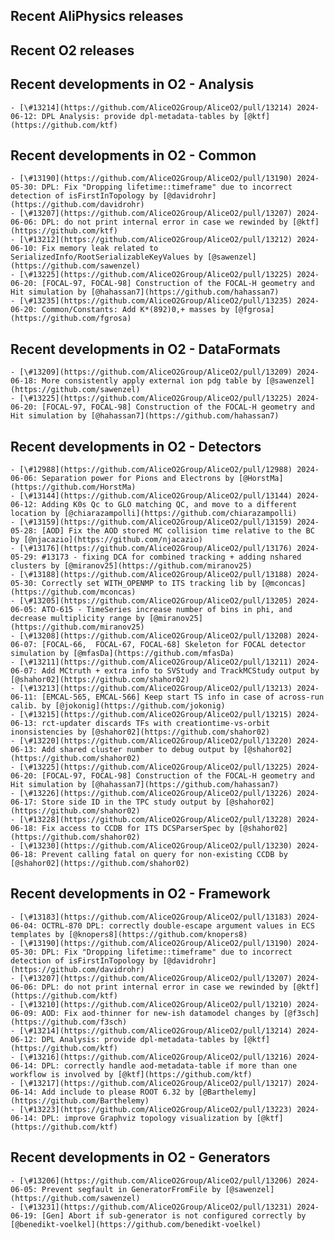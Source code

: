## Recent AliPhysics releases
## Recent O2 releases
## Recent developments in O2 - Analysis
	- [\#13214](https://github.com/AliceO2Group/AliceO2/pull/13214) 2024-06-12: DPL Analysis: provide dpl-metadata-tables by [@ktf](https://github.com/ktf)
## Recent developments in O2 - Common
	- [\#13190](https://github.com/AliceO2Group/AliceO2/pull/13190) 2024-05-30: DPL: Fix "Dropping lifetime::timeframe" due to incorrect detection of isFirstInTopology by [@davidrohr](https://github.com/davidrohr)
	- [\#13207](https://github.com/AliceO2Group/AliceO2/pull/13207) 2024-06-06: DPL: do not print internal error in case we rewinded by [@ktf](https://github.com/ktf)
	- [\#13212](https://github.com/AliceO2Group/AliceO2/pull/13212) 2024-06-10: Fix memory leak related to SerializedInfo/RootSerializableKeyValues by [@sawenzel](https://github.com/sawenzel)
	- [\#13225](https://github.com/AliceO2Group/AliceO2/pull/13225) 2024-06-20: [FOCAL-97, FOCAL-98] Construction of the FOCAL-H geometry and Hit simulation by [@hahassan7](https://github.com/hahassan7)
	- [\#13235](https://github.com/AliceO2Group/AliceO2/pull/13235) 2024-06-20: Common/Constants: Add K*(892)0,+ masses by [@fgrosa](https://github.com/fgrosa)
## Recent developments in O2 - DataFormats
	- [\#13209](https://github.com/AliceO2Group/AliceO2/pull/13209) 2024-06-18: More consistently apply external ion pdg table by [@sawenzel](https://github.com/sawenzel)
	- [\#13225](https://github.com/AliceO2Group/AliceO2/pull/13225) 2024-06-20: [FOCAL-97, FOCAL-98] Construction of the FOCAL-H geometry and Hit simulation by [@hahassan7](https://github.com/hahassan7)
## Recent developments in O2 - Detectors
	- [\#12988](https://github.com/AliceO2Group/AliceO2/pull/12988) 2024-06-06: Separation power for Pions and Electrons by [@HorstMa](https://github.com/HorstMa)
	- [\#13144](https://github.com/AliceO2Group/AliceO2/pull/13144) 2024-06-12: Adding K0s Qc to GLO matching QC, and move to a different location by [@chiarazampolli](https://github.com/chiarazampolli)
	- [\#13159](https://github.com/AliceO2Group/AliceO2/pull/13159) 2024-05-28: [AOD] Fix the AOD stored MC collision time relative to the BC by [@njacazio](https://github.com/njacazio)
	- [\#13176](https://github.com/AliceO2Group/AliceO2/pull/13176) 2024-05-29: #13173 - fixing DCA for combined tracking + adding nshared clusters by [@miranov25](https://github.com/miranov25)
	- [\#13188](https://github.com/AliceO2Group/AliceO2/pull/13188) 2024-05-30: Correctly set WITH_OPENMP to ITS tracking lib by [@mconcas](https://github.com/mconcas)
	- [\#13205](https://github.com/AliceO2Group/AliceO2/pull/13205) 2024-06-05: ATO-615 - TimeSeries increase number of bins in phi, and decrease multiplicity range by [@miranov25](https://github.com/miranov25)
	- [\#13208](https://github.com/AliceO2Group/AliceO2/pull/13208) 2024-06-07: [FOCAL-66,  FOCAL-67, FOCAL-68] Skeleton for FOCAL detector simulation by [@mfasDa](https://github.com/mfasDa)
	- [\#13211](https://github.com/AliceO2Group/AliceO2/pull/13211) 2024-06-07: Add MCtruth + extra info to SVStudy and TrackMCStudy output by [@shahor02](https://github.com/shahor02)
	- [\#13213](https://github.com/AliceO2Group/AliceO2/pull/13213) 2024-06-11: [EMCAL-565, EMCAL-566] Keep start TS info in case of across-run calib. by [@jokonig](https://github.com/jokonig)
	- [\#13215](https://github.com/AliceO2Group/AliceO2/pull/13215) 2024-06-13: rct-updater discards TFs with creationtime-vs-orbit inonsistencies by [@shahor02](https://github.com/shahor02)
	- [\#13220](https://github.com/AliceO2Group/AliceO2/pull/13220) 2024-06-13: Add shared cluster number to debug output by [@shahor02](https://github.com/shahor02)
	- [\#13225](https://github.com/AliceO2Group/AliceO2/pull/13225) 2024-06-20: [FOCAL-97, FOCAL-98] Construction of the FOCAL-H geometry and Hit simulation by [@hahassan7](https://github.com/hahassan7)
	- [\#13226](https://github.com/AliceO2Group/AliceO2/pull/13226) 2024-06-17: Store side ID in the TPC study output by [@shahor02](https://github.com/shahor02)
	- [\#13228](https://github.com/AliceO2Group/AliceO2/pull/13228) 2024-06-18: Fix access to CCDB for ITS DCSParserSpec by [@shahor02](https://github.com/shahor02)
	- [\#13230](https://github.com/AliceO2Group/AliceO2/pull/13230) 2024-06-18: Prevent calling fatal on query for non-existing CCDB by [@shahor02](https://github.com/shahor02)
## Recent developments in O2 - Framework
	- [\#13183](https://github.com/AliceO2Group/AliceO2/pull/13183) 2024-06-04: OCTRL-870 DPL: correctly double-escape argument values in ECS templates by [@knopers8](https://github.com/knopers8)
	- [\#13190](https://github.com/AliceO2Group/AliceO2/pull/13190) 2024-05-30: DPL: Fix "Dropping lifetime::timeframe" due to incorrect detection of isFirstInTopology by [@davidrohr](https://github.com/davidrohr)
	- [\#13207](https://github.com/AliceO2Group/AliceO2/pull/13207) 2024-06-06: DPL: do not print internal error in case we rewinded by [@ktf](https://github.com/ktf)
	- [\#13210](https://github.com/AliceO2Group/AliceO2/pull/13210) 2024-06-09: AOD: Fix aod-thinner for new-ish datamodel changes by [@f3sch](https://github.com/f3sch)
	- [\#13214](https://github.com/AliceO2Group/AliceO2/pull/13214) 2024-06-12: DPL Analysis: provide dpl-metadata-tables by [@ktf](https://github.com/ktf)
	- [\#13216](https://github.com/AliceO2Group/AliceO2/pull/13216) 2024-06-14: DPL: correctly handle aod-metadata-table if more than one workflow is involved by [@ktf](https://github.com/ktf)
	- [\#13217](https://github.com/AliceO2Group/AliceO2/pull/13217) 2024-06-14: Add include to please ROOT 6.32 by [@Barthelemy](https://github.com/Barthelemy)
	- [\#13223](https://github.com/AliceO2Group/AliceO2/pull/13223) 2024-06-14: DPL: improve Graphviz topology visualization by [@ktf](https://github.com/ktf)
## Recent developments in O2 - Generators
	- [\#13206](https://github.com/AliceO2Group/AliceO2/pull/13206) 2024-06-05: Prevent segfault in GeneratorFromFile by [@sawenzel](https://github.com/sawenzel)
	- [\#13231](https://github.com/AliceO2Group/AliceO2/pull/13231) 2024-06-19: [Gen] Abort if sub-generator is not configured correctly by [@benedikt-voelkel](https://github.com/benedikt-voelkel)
